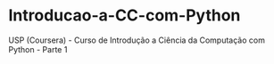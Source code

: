 # Introducao-a-CC-com-Python
USP (Coursera)  - Curso de Introdução a Ciência da Computação com Python - Parte 1 
